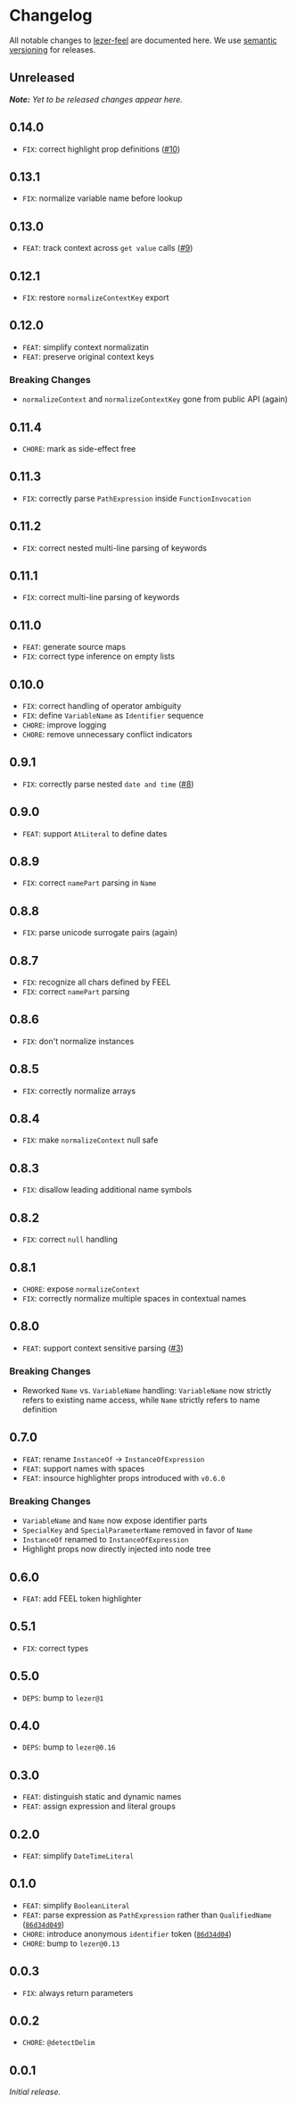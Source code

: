 # Changelog

All notable changes to [lezer-feel](https://github.com/nikku/lezer-feel) are documented here. We use [semantic versioning](http://semver.org/) for releases.

## Unreleased

___Note:__ Yet to be released changes appear here._

## 0.14.0

* `FIX`: correct highlight prop definitions ([#10](https://github.com/nikku/lezer-feel/issues/10))

## 0.13.1

* `FIX`: normalize variable name before lookup

## 0.13.0

* `FEAT`: track context across `get value` calls ([#9](https://github.com/nikku/lezer-feel/issues/9))

## 0.12.1

* `FIX`: restore `normalizeContextKey` export

## 0.12.0

* `FEAT`: simplify context normalizatin
* `FEAT`: preserve original context keys

### Breaking Changes

* `normalizeContext` and `normalizeContextKey` gone from public API (again)

## 0.11.4

* `CHORE`: mark as side-effect free

## 0.11.3

* `FIX`: correctly parse `PathExpression` inside `FunctionInvocation`

## 0.11.2

* `FIX`: correct nested multi-line parsing of keywords

## 0.11.1

* `FIX`: correct multi-line parsing of keywords

## 0.11.0

* `FEAT`: generate source maps
* `FIX`: correct type inference on empty lists

## 0.10.0

* `FIX`: correct handling of operator ambiguity
* `FIX`: define `VariableName` as `Identifier` sequence
* `CHORE`: improve logging
* `CHORE`: remove unnecessary conflict indicators

## 0.9.1

* `FIX`: correctly parse nested `date and time` ([#8](https://github.com/nikku/lezer-feel/issues/8))

## 0.9.0

* `FEAT`: support `AtLiteral` to define dates

## 0.8.9

* `FIX`: correct `namePart` parsing in `Name`

## 0.8.8

* `FIX`: parse unicode surrogate pairs (again)

## 0.8.7

* `FIX`: recognize all chars defined by FEEL
* `FIX`: correct `namePart` parsing

## 0.8.6

* `FIX`: don't normalize instances

## 0.8.5

* `FIX`: correctly normalize arrays

## 0.8.4

* `FIX`: make `normalizeContext` null safe

## 0.8.3

* `FIX`: disallow leading additional name symbols

## 0.8.2

* `FIX`: correct `null` handling

## 0.8.1

* `CHORE`: expose `normalizeContext`
* `FIX`: correctly normalize multiple spaces in contextual names

## 0.8.0

* `FEAT`: support context sensitive parsing ([#3](https://github.com/nikku/lezer-feel/issues/3))

### Breaking Changes

* Reworked `Name` vs. `VariableName` handling: `VariableName` now strictly refers to existing name access, while `Name` strictly refers to name definition

## 0.7.0

* `FEAT`: rename `InstanceOf` -> `InstanceOfExpression`
* `FEAT`: support names with spaces
* `FEAT`: insource highlighter props introduced with `v0.6.0`

### Breaking Changes

* `VariableName` and `Name` now expose identifier parts
* `SpecialKey` and `SpecialParameterName` removed in favor of `Name`
* `InstanceOf` renamed to `InstanceOfExpression`
* Highlight props now directly injected into node tree

## 0.6.0

* `FEAT`: add FEEL token highlighter

## 0.5.1

* `FIX`: correct types

## 0.5.0

* `DEPS`: bump to `lezer@1`

## 0.4.0

* `DEPS`: bump to `lezer@0.16`

## 0.3.0

* `FEAT`: distinguish static and dynamic names
* `FEAT`: assign expression and literal groups

## 0.2.0

* `FEAT`: simplify `DateTimeLiteral`

## 0.1.0

* `FEAT`: simplify `BooleanLiteral`
* `FEAT`: parse expression as `PathExpression` rather than `QualifiedName` ([`86d34d049`](https://github.com/nikku/lezer-feel/commit/86d34d049cbcdb2f39798450934aff74f96e9243))
* `CHORE`: introduce anonymous `identifier` token ([`86d34d04`](https://github.com/nikku/lezer-feel/commit/86d34d049cbcdb2f39798450934aff74f96e9243))
* `CHORE`: bump to `lezer@0.13`

## 0.0.3

* `FIX`: always return parameters

## 0.0.2

* `CHORE`: `@detectDelim`

## 0.0.1

_Initial release._